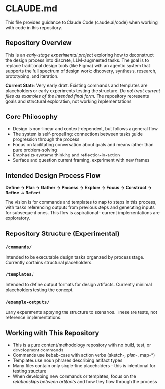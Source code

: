# CLAUDE.md

This file provides guidance to Claude Code (claude.ai/code) when working with code in this repository.

## Repository Overview

This is an _early-stage experimental project_ exploring how to deconstruct the design process into discrete, LLM-augmented tasks. The goal is to replace traditional design tools (like Figma) with an agentic system that supports the full spectrum of design work: discovery, synthesis, research, prototyping, and iteration.

**Current State**: Very early draft. Existing commands and templates are placeholders or early experiments testing the structure. _Do not treat current files as examples of the intended final form._ The repository represents goals and structural exploration, not working implementations.

## Core Philosophy

- Design is non-linear and context-dependent, but follows a general flow
- The system is self-propelling: connections between tasks guide progression through the process
- Focus on facilitating conversation about goals and means rather than pure problem-solving
- Emphasize systems thinking and reflection-in-action
- Surface and question current framing, experiment with new frames

## Intended Design Process Flow

**Define → Plan → Gather → Process → Explore → Focus → Construct → Refine → Reflect**

The vision is for commands and templates to map to steps in this process, with tasks referencing outputs from previous steps and generating inputs for subsequent ones. This flow is aspirational - current implementations are exploratory.

## Repository Structure (Experimental)

### `/commands/`
Intended to be executable design tasks organized by process stage. Currently contains structural placeholders.

### `/templates/`
Intended to define output formats for design artifacts. Currently minimal placeholders testing the concept.

### `/example-outputs/`
Early experiments applying the structure to scenarios. These are tests, not reference implementations.

## Working with This Repository

- This is a pure content/methodology repository with no build, test, or development commands
- Commands use kebab-case with action verbs (sketch-*, plan-*, map-*)
- Templates use noun phrases describing artifact types
- Many files contain only single-line placeholders - this is intentional for testing structure
- When developing new commands or templates, focus on the _relationships between artifacts_ and how they flow through the process
